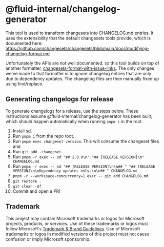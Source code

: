 # @fluid-internal/changelog-generator

This tool is used to transform changesets into CHANGELOG.md entries. It uses the extensibility that the default
changesets tools provide, which is documented here:
<https://github.com/changesets/changesets/blob/main/docs/modifying-changelog-format.md>

Unfortunately the APIs are not well documented, so this tool builds on top of another formatter,
[changesets-format-with-issue-links](https://github.com/spautz/changesets-changelog-format). The only changes we've made
to that formatter is to ignore changelog entries that are only due to dependency updates. The changelog files are then
manually fixed up using find/replace.

## Generating changelogs for release

To generate changelogs for a release, use the steps below. These instructions assume @fluid-internal/changelog-generator
has been built, which should happen automatically when running `pnpm i` in the root.

1. Install [sd](https://github.com/chmln/sd).
1. Run `pnpm i` from the repo root.
1. Run `pnpm exec changeset version`. This will consume the changeset files and
1. Run `git add .changeset`.
1. Run `pnpm -r exec -- sd "## 2.0.0\n" "## [RELEASE VERSION]\n" CHANGELOG.md`
1. Run `pnpm -r exec -- sd "## [RELEASE VERSION]\n\n## " "## [RELEASE VERSION]\n\nDependency updates only.\n\n## " CHANGELOG.md`
1. `pnpm -r --workspace-concurrency=1 exec -- git add CHANGELOG.md`
1. `git restore .`
1. `git clean -df`
1. Commit and open a PR!

## Trademark

This project may contain Microsoft trademarks or logos for Microsoft projects, products, or services. Use of these trademarks
or logos must follow Microsoft's [Trademark & Brand Guidelines](https://www.microsoft.com/en-us/legal/intellectualproperty/trademarks/usage/general).
Use of Microsoft trademarks or logos in modified versions of this project must not cause confusion or imply Microsoft sponsorship.